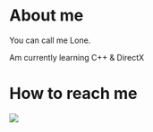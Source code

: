 # About me
You can call me Lone.

Am currently learning C++ & DirectX

# How to reach me
![](https://discord.c99.nl/widget/theme-1/762389349676613693.png)


